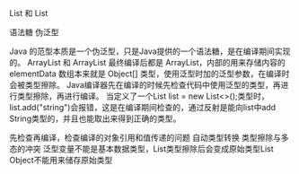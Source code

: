 List<Integer> 和 List<String> 

语法糖 伪泛型

Java 的范型本质是一个伪泛型，只是Java提供的一个语法糖，是在编译期间实现的。
ArrayList<Integer> 和 ArrayList<String> 最终编译后都是 ArrayList，内部的用来存储内容的 elementData 数组本来就是 Object[] 类型，使用泛型时加的泛型参数，在编译时会被类型擦除。
Java编译器先在编译的时候先检查代码中使用泛型的类型，再进行类型擦除，再进行编译。
当定义了一个List<Integer> list = new List<>();类型时，list.add("string")会报错，这是在编译期间检查的，通过反射是能向list中add String类型的，并且也能取出来得到正确的类型。

先检查再编译，检查编译的对象引用和值传递的问题
自动类型转换
类型擦除与多态的冲突
泛型变量不能是基本数据类型，List<Integer>类型擦除后会变成原始类型List<Object> Object不能用来储存原始类型
